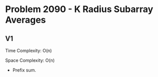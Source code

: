 # Problem 2090 - K Radius Subarray Averages

## V1

Time Complexity: O(n)

Space Complexity: O(n)

- Prefix sum.
